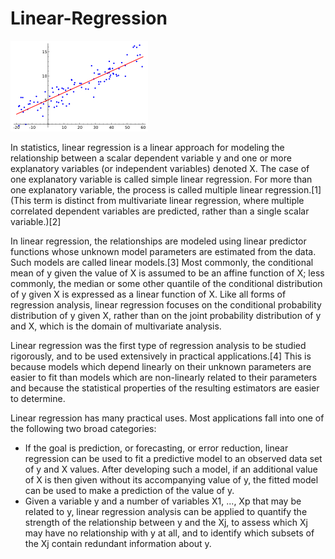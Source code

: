 # Linear-Regression
![](https://github.com/iurigo/Linear-Regression/blob/master/220px-Linear_regression.svg.png)

<p> In statistics, linear regression is a linear approach for modeling the relationship between a scalar dependent variable y and one or more explanatory variables (or independent variables) denoted X. The case of one explanatory variable is called simple linear regression. For more than one explanatory variable, the process is called multiple linear regression.[1] (This term is distinct from multivariate linear regression, where multiple correlated dependent variables are predicted, rather than a single scalar variable.)[2]

In linear regression, the relationships are modeled using linear predictor functions whose unknown model parameters are estimated from the data. Such models are called linear models.[3] Most commonly, the conditional mean of y given the value of X is assumed to be an affine function of X; less commonly, the median or some other quantile of the conditional distribution of y given X is expressed as a linear function of X. Like all forms of regression analysis, linear regression focuses on the conditional probability distribution of y given X, rather than on the joint probability distribution of y and X, which is the domain of multivariate analysis.

Linear regression was the first type of regression analysis to be studied rigorously, and to be used extensively in practical applications.[4] This is because models which depend linearly on their unknown parameters are easier to fit than models which are non-linearly related to their parameters and because the statistical properties of the resulting estimators are easier to determine.

Linear regression has many practical uses. Most applications fall into one of the following two broad categories:

- If the goal is prediction, or forecasting, or error reduction, linear regression can be used to fit a predictive model to an observed data set of y and X values. After developing such a model, if an additional value of X is then given without its accompanying value of y, the fitted model can be used to make a prediction of the value of y.
- Given a variable y and a number of variables X1, ..., Xp that may be related to y, linear regression analysis can be applied to quantify the strength of the relationship between y and the Xj, to assess which Xj may have no relationship with y at all, and to identify which subsets of the Xj contain redundant information about y.
